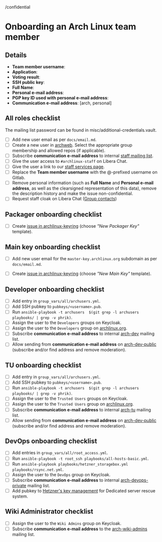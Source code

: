 <!--
This template should be used for onboarding new Arch Linux team members.
It can also be used as a reference for adding new roles to an existing team member.
-->
/confidential
<!--
NOTE: Do not remove the above short actions.
They ensure that the ticket is created confidential and that personal
information is not publicly visible.
-->

# Onboarding an Arch Linux team member

## Details

- **Team member username**: <!-- Used for SSO account and @archlinux.org e-mail address -->
- **Application**: <!-- Add link to relevant mailing list mail -->
- **Voting result**: <!-- Add link to relevant mailing list mail -->
- **SSH public key**: <!-- Add this when a user's access to machines is added or updated -->
- **Full Name**: <!-- Relevant for all new users -->
- **Personal e-mail address**: <!-- Relevant for users who will get a new archweb and/or SSO account -->
- **PGP key ID used with personal e-mail address**: <!-- Relevant for users who will get a new archweb account -->
- **Communication e-mail address**: [arch, personal] <!-- Relevant for users who will be signed up to mailing lists. Either choose "arch" or "personal". -->

<!--
NOTE: When creating this ticket as the sponsor for a new trusted user or
support staff member, attach the above information as a clearsigned document to
this ticket.
https://www.gnupg.org/gph/en/manual/x135.html
-->

## All roles checklist
The mailing list password can be found in misc/additional-credentials.vault.

- [ ] Add new user email as per `docs/email.md`.
- [ ] Create a new user in [archweb](https://www.archlinux.org/devel/newuser/). Select the appropriate group membership and allowed repos (if applicable).
- [ ] Subscribe **communication e-mail address** to internal [staff mailing list](https://lists.archlinux.org/admin/staff/members/add).
- [ ] Give the user access to `#archlinux-staff` on Libera Chat.
- [ ] Give the user a link to our [staff services page](https://wiki.archlinux.org/title/DeveloperWiki:Staff_Services).
- [ ] Replace the **Team member username** with the @-prefixed username on Gitlab.
- [ ] Remove personal information (such as **Full Name** and **Personal e-mail
  address**, as well as the clearsigned representation of this data), remove
  the description history and make the issue non-confidential.
- [ ] Request staff cloak on Libera Chat ([Group contacts](https://wiki.archlinux.org/title/Arch_IRC_channels#Libera_Chat_group_contacts))

## Packager onboarding checklist

<!-- The ticket should be created by a sponsor of the new packager -->
- [ ] Create [issue in archlinux-keyring](https://gitlab.archlinux.org/archlinux/archlinux-keyring/-/issues/new) (choose *"New Packager Key"* template).

## Main key onboarding checklist

- [ ] Add new user email for the `master-key.archlinux.org` subdomain as per `docs/email.md`.
<!-- The ticket should be created by the developer becoming a new main key holder -->
- [ ] Create [issue in archlinux-keyring](https://gitlab.archlinux.org/archlinux/archlinux-keyring/-/issues/new) (choose *"New Main Key"* template).

## Developer onboarding checklist

- [ ] Add entry in `group_vars/all/archusers.yml`.
- [ ] Add SSH pubkey to `pubkeys/<username>.pub`.
- [ ] Run `ansible-playbook -t archusers  $(git grep -l archusers playbooks/ | grep -v phrik)`.
- [ ] Assign the user to the `Developers` groups on Keycloak.
- [ ] Assign the user to the `Developers` group on [archlinux.org](https://archlinux.org/admin/auth/user/).
- [ ] Subscribe **communication e-mail address** to internal [arch-dev](https://lists.archlinux.org/admin/arch-dev/members/add) mailing list.
- [ ] Allow sending from **communication e-mail address** on [arch-dev-public](https://lists.archlinux.org/admin/arch-dev-public/members) (subscribe and/or find address and remove moderation).

## TU onboarding checklist

- [ ] Add entry in `group_vars/all/archusers.yml`.
- [ ] Add SSH pubkey to `pubkeys/<username>.pub`.
- [ ] Run `ansible-playbook -t archusers  $(git grep -l archusers playbooks/ | grep -v phrik)`.
- [ ] Assign the user to the `Trusted Users` groups on Keycloak.
- [ ] Assign the user to the `Trusted Users` group on [archlinux.org](https://archlinux.org/admin/auth/user/).
- [ ] Subscribe **communication e-mail address** to internal [arch-tu](https://lists.archlinux.org/admin/arch-tu/members/add) mailing list.
- [ ] Allow sending from **communication e-mail address** on [arch-dev-public](https://lists.archlinux.org/admin/arch-dev-public/members) (subscribe and/or find address and remove moderation).

## DevOps onboarding checklist

- [ ] Add entries in `group_vars/all/root_access.yml`.
- [ ] Run `ansible-playbook -t root_ssh playbooks/all-hosts-basic.yml`.
- [ ] Run `ansible-playbook playbooks/hetzner_storagebox.yml playbooks/rsync.net.yml`.
- [ ] Assign the user to the `DevOps` group on Keycloak.
- [ ] Subscribe **communication e-mail address** to internal [arch-devops-private](https://lists.archlinux.org/admin/arch-devops-private/members/add) mailing list.
- [ ] Add pubkey to [Hetzner's key management](https://robot.your-server.de/key/index) for Dedicated server rescue system.

## Wiki Administrator checklist

- [ ] Assign the user to the `Wiki Admins` group on Keycloak.
- [ ] Subscribe **communication e-mail address** to the [arch-wiki-admins](https://lists.archlinux.org/admin/arch-wiki-admins/members/add) mailing list.
